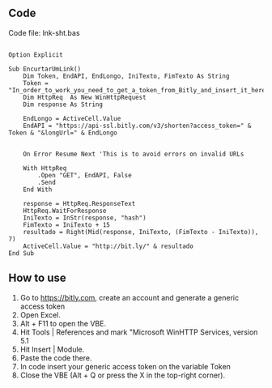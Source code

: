 ## Code
Code file: lnk-sht.bas

```

Option Explicit 
 
Sub EncurtarUmLink() 
    Dim Token, EndAPI, EndLongo, IniTexto, FimTexto As String 
    Token = "In_order_to_work_you_need_to_get_a_token_from_Bitly_and_insert_it_here" 
    Dim HttpReq  As New WinHttpRequest 
    Dim response As String 
     
    EndLongo = ActiveCell.Value 
    EndAPI = "https://api-ssl.bitly.com/v3/shorten?access_token=" & Token & "&longUrl=" & EndLongo 
     
     
    On Error Resume Next 'This is to avoid errors on invalid URLs
     
    With HttpReq 
        .Open "GET", EndAPI, False 
        .Send 
    End With 
     
    response = HttpReq.ResponseText 
    HttpReq.WaitForResponse 
    IniTexto = InStr(response, "hash") 
    FimTexto = IniTexto + 15 
    resultado = Right(Mid(response, IniTexto, (FimTexto - IniTexto)), 7) 
    ActiveCell.Value = "http://bit.ly/" & resultado 
End Sub 

```

## How to use

1. Go to https://bitly.com, create an account and generate a generic access token
2. Open Excel. 
3. Alt + F11 to open the VBE.
4. Hit Tools | References and mark "Microsoft WinHTTP Services, version 5.1
5. Hit Insert | Module. 
6. Paste the code there.
7. In code insert your generic access token on the variable Token
8. Close the VBE (Alt + Q or press the X in the top-right corner).
